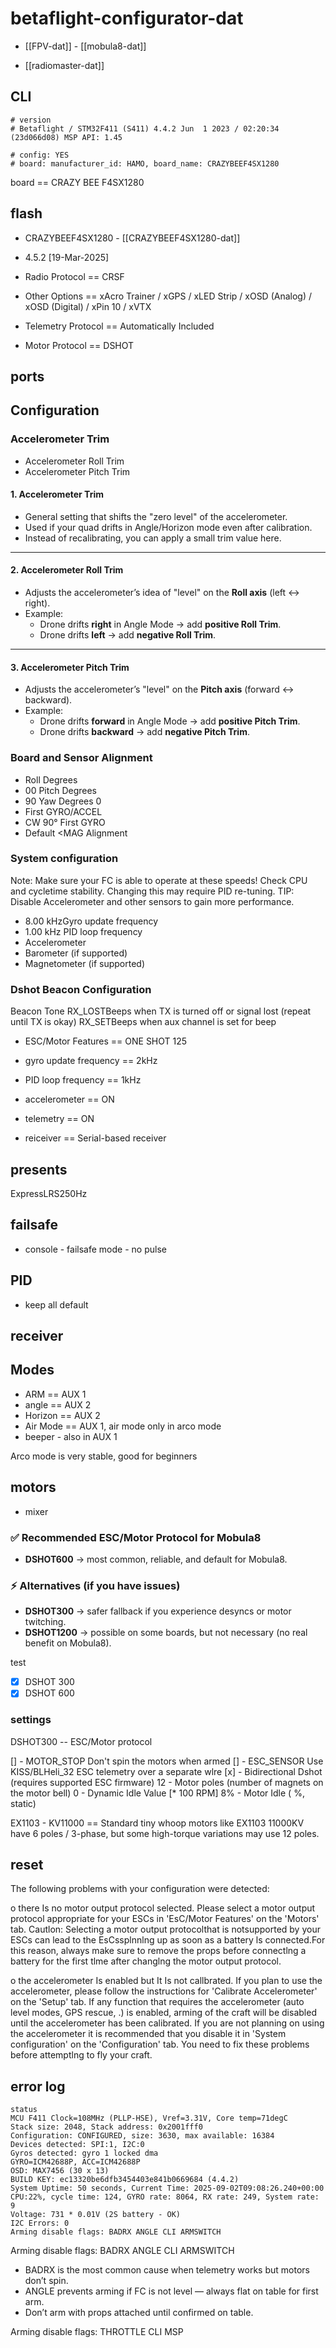 
# betaflight-configurator-dat

- [[FPV-dat]] - [[mobula8-dat]]

- [[radiomaster-dat]]


## CLI 

    # version
    # Betaflight / STM32F411 (S411) 4.4.2 Jun  1 2023 / 02:20:34 (23d066d08) MSP API: 1.45

    # config: YES
    # board: manufacturer_id: HAMO, board_name: CRAZYBEEF4SX1280


board == CRAZY BEE F4SX1280

## flash 

- CRAZYBEEF4SX1280 - [[CRAZYBEEF4SX1280-dat]]
- 4.5.2 [19-Mar-2025]

- Radio Protocol == CRSF
- Other Options ==  xAcro Trainer / xGPS / xLED Strip / xOSD (Analog) / xOSD (Digital) / xPin 10 / xVTX
- Telemetry Protocol == Automatically Included
- Motor Protocol == DSHOT


## ports 


## Configuration

### Accelerometer Trim

- Accelerometer Roll Trim
- Accelerometer Pitch Trim

#### 1. Accelerometer Trim
- General setting that shifts the "zero level" of the accelerometer.  
- Used if your quad drifts in Angle/Horizon mode even after calibration.  
- Instead of recalibrating, you can apply a small trim value here.

---

#### 2. Accelerometer Roll Trim
- Adjusts the accelerometer’s idea of "level" on the **Roll axis** (left ↔ right).  
- Example:
  - Drone drifts **right** in Angle Mode → add **positive Roll Trim**.  
  - Drone drifts **left** → add **negative Roll Trim**.  

---

#### 3. Accelerometer Pitch Trim
- Adjusts the accelerometer’s "level" on the **Pitch axis** (forward ↔ backward).  
- Example:
  - Drone drifts **forward** in Angle Mode → add **positive Pitch Trim**.  
  - Drone drifts **backward** → add **negative Pitch Trim**.  

### Board and Sensor Alignment
- Roll Degrees 
- 00 Pitch Degrees 
- 90 Yaw Degrees 0
- First GYRO/ACCEL 
- CW 90° First GYRO
- Default <MAG Alignment

### System configuration

Note: Make sure your FC is able to operate at these speeds! Check CPU and cycletime stability. Changing this may require PID re-tuning. TIP: Disable Accelerometer and other sensors to gain more performance.

- 8.00 kHzGyro update frequency
- 1.00 kHz PID loop frequency
- Accelerometer
- Barometer (if supported)
- Magnetometer (if supported)


### Dshot Beacon Configuration

Beacon Tone
RX_LOSTBeeps when TX is turned off or signal lost (repeat until TX is okay)
RX_SETBeeps when aux channel is set for beep



- ESC/Motor Features == ONE SHOT 125

- gyro update frequency == 2kHz

- PID loop frequency == 1kHz

- accelerometer == ON

- telemetry == ON

- reiceiver == Serial-based receiver


## presents 

ExpressLRS250Hz



## failsafe 

- console - failsafe mode - no pulse 

## PID 

- keep all default 

## receiver 

## Modes 

- ARM == AUX 1 
- angle == AUX 2 
- Horizon == AUX 2 
- Air Mode == AUX 1, air mode only in arco mode 
- beeper - also in AUX 1 

Arco mode is very stable, good for beginners


## motors 

- mixer 

### ✅ Recommended ESC/Motor Protocol for Mobula8
- **DSHOT600** → most common, reliable, and default for Mobula8.

### ⚡ Alternatives (if you have issues)
- **DSHOT300** → safer fallback if you experience desyncs or motor twitching.  
- **DSHOT1200** → possible on some boards, but not necessary (no real benefit on Mobula8).  

test 
- [x] DSHOT 300
- [x] DSHOT 600

### settings 

DSHOT300 -- ESC/Motor protocol

[] - MOTOR_STOP Don't spin the motors when armed 
[] - ESC_SENSOR Use KISS/BLHeli_32 ESC telemetry over a separate wlre
[x] - Bidirectional Dshot (requires supported ESC firmware)
12 - Motor poles (number of magnets on the motor bell)
0 - Dynamic Idle Value [* 100 RPM]
8% - Motor Idle ( %, static)

EX1103 - KV11000 == Standard tiny whoop motors like EX1103 11000KV have 6 poles / 3-phase, but some high-torque variations may use 12 poles.

## reset 

The following problems with your configuration were detected:

o there Is no motor output protocol selected.
 Please select a motor output protocol appropriate for your ESCs in 'EsC/Motor Features' on the 'Motors' tab.
Cautlon: Selecting a motor output protocolthat is notsupported by your ESCs can lead to the EsCssplnnlng up as soon as a battery ls connected.For this reason,
always make sure to remove the props before connectlng a battery for the first tlme after changlng the motor output protocol.


o the accelerometer Is enabled but It Is not callbrated.
If you plan to use the accelerometer, please follow the instructions for 'Calibrate Accelerometer' on the 'Setup' tab. If any function that requires the accelerometer (auto
level modes, GPS rescue, .) is enabled, arming of the craft will be disabled until the accelerometer has been calibrated.
If you are not planning on using the accelerometer it is recommended that you disable it in 'System configuration' on the 'Configuration' tab.
You need to fix these problems before attemptlng to fly your craft.



## error log 

    status
    MCU F411 Clock=108MHz (PLLP-HSE), Vref=3.31V, Core temp=71degC
    Stack size: 2048, Stack address: 0x2001fff0
    Configuration: CONFIGURED, size: 3630, max available: 16384
    Devices detected: SPI:1, I2C:0
    Gyros detected: gyro 1 locked dma
    GYRO=ICM42688P, ACC=ICM42688P
    OSD: MAX7456 (30 x 13)
    BUILD KEY: ec13320be6dfb3454403e841b0669684 (4.4.2)
    System Uptime: 50 seconds, Current Time: 2025-09-02T09:08:26.240+00:00
    CPU:22%, cycle time: 124, GYRO rate: 8064, RX rate: 249, System rate: 9
    Voltage: 731 * 0.01V (2S battery - OK)
    I2C Errors: 0
    Arming disable flags: BADRX ANGLE CLI ARMSWITCH

Arming disable flags: BADRX ANGLE CLI ARMSWITCH 

- BADRX is the most common cause when telemetry works but motors don’t spin.
- ANGLE prevents arming if FC is not level — always flat on table for first arm.
- Don’t arm with props attached until confirmed on table.


Arming disable flags: THROTTLE CLI MSP
